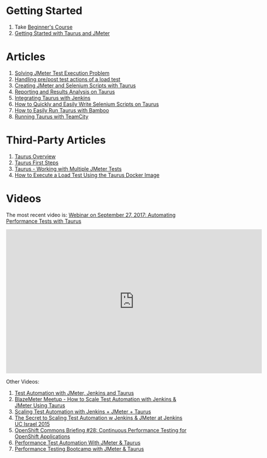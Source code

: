 # Getting Started

 1. Take [Beginner's Course](/learn/)
 1. [Getting Started with Taurus and JMeter](Basic1)
 
# Articles
 1. [Solving JMeter Test Execution Problem](JMeter1)
 1. [Handling pre/post test actions of a load test](ShellexecHooks)
 1. [Creating JMeter and Selenium Scripts with Taurus](Scripting)
 1. [Reporting and Results Analysis on Taurus](Reporting)
 1. [Integrating Taurus with Jenkins](Jenkins)
 1. [How to Quickly and Easily Write Selenium Scripts on Taurus](SeleniumActions)
 1. [How to Easily Run Taurus with Bamboo](Bamboo)
 1. [Running Taurus with TeamCity](TeamCity)


# Third-Party Articles
 1. [Taurus Overview](https://blazemeter.com/blog/taurus-new-star-test-automation-tools-constellation) 
 1. [Taurus First Steps](https://blazemeter.com/blog/navigating-your-first-steps-using-taurus)
 1. [Taurus - Working with Multiple JMeter Tests](https://blazemeter.com/blog/taurus-working-multiple-jmeter-tests)
 1. [How to Execute a Load Test Using the Taurus Docker Image](https://www.blazemeter.com/blog/how-execute-load-test-using-taurus-docker-image)


# Videos

The most recent video is: [Webinar on September 27, 2017: Automating Performance Tests with Taurus](https://www.youtube.com/watch?v=DN0VNnG-lzs)

<iframe width="700" height="394" src="https://www.youtube.com/embed/EFIWFfvKolw" frameborder="0" allowfullscreen></iframe>
 
Other Videos:
 1. [Test Automation with JMeter, Jenkins and Taurus](https://www.youtube.com/watch?v=UoOcxlYDRbM)
 1. [BlazeMeter Meetup - How to Scale Test Automation with Jenkins & JMeter Using Taurus](https://www.youtube.com/watch?v=8oYzvNRRQi4)
 1. [Scaling Test Automation with Jenkins + JMeter + Taurus](https://www.youtube.com/watch?v=QuY0Qcdd90A)
 1. [The Secret to Scaling Test Automation w Jenkins & JMeter at Jenkins UC Israel 2015](https://www.youtube.com/watch?v=JnCYGBN4FTw)
 1. [OpenShift Commons Briefing #28: Continuous Performance Testing for OpenShift Applications](https://www.youtube.com/watch?v=toMDGhQ96GA)
 1. [Performance Test Automation With JMeter & Taurus](https://www.youtube.com/watch?v=8KmO5mIkBzk)
 1. [Performance Testing Bootcamp with JMeter & Taurus](https://www.youtube.com/watch?v=rwccqwaHT9U)
